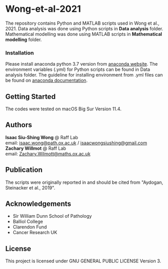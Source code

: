 # Wong-et-al-2021
The repository contains Python and MATLAB scripts used in Wong et al., 2021. Data analysis was done using Python scripts in **Data analysis** folder. Mathematical modelling was done using MATLAB scripts in **Mathematical modelling** folder.

### Installation
Please install anaconda python 3.7 version from [anaconda website](https://www.anaconda.com/download/#macos). The environment variables (.yml) for Python scripts can be found in Data analysis folder. The guideline for installing environment from .yml files can be found on [anaconda documentation](https://conda.io/projects/conda/en/latest/user-guide/tasks/manage-environments.html).

## Getting Started
The codes were tested on macOS Big Sur Version 11.4. 

## Authors
**Isaac Siu-Shing Wong** @ Raff Lab  
email: isaac.wong@path.ox.ac.uk / isaacwongsiushing@gmail.com  
**Zachary Willmot** @ Raff Lab  
email: Zachary.Wilmott@maths.ox.ac.uk

## Publication
The scripts were originally reported in and should be cited from "Aydogan, Steinacker et al., 2019".

## Acknowledgements
- Sir William Dunn School of Pathology
- Balliol College
- Clarendon Fund
- Cancer Research UK

## License
This project is licensed under GNU GENERAL PUBLIC LICENSE Version 3.